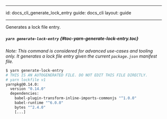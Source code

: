 * * *

id: docs_cli_generate_lock_entry guide: docs_cli layout: guide

* * *

<p class="lead">Generates a lock file entry.</p>

##### `yarn generate-lock-entry` [](#toc-yarn-generate-lock-entry){#toc-yarn-generate-lock-entry.toc}

*Note: This command is considered for advanced use-cases and tooling only. It generates a lock file entry given the current `package.json` manifest file.*

```sh
$ yarn generate-lock-entry
# THIS IS AN AUTOGENERATED FILE. DO NOT EDIT THIS FILE DIRECTLY.
# yarn lockfile v1
yarnpkg@0.14.0:
  version "0.14.0"
  dependencies:
    babel-plugin-transform-inline-imports-commonjs "^1.0.0"
    babel-runtime "^6.0.0"
    bytes "^2.4.0"
    [...]
```